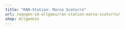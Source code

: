 ```yaml
---
title: "RAN-Station: Marco Scaturro"
url: /wangen-im-allgaeu/ran-station-marco-scaturro/
shop: Allgemein
---
```

